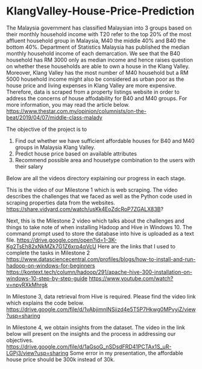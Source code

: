 # KlangValley-House-Price-Prediction
The Malaysia government has classified Malaysian into 3 groups based on their monthly household income with T20 refer to the top 20% of the most affluent household group in Malaysia, M40 the middle 40% and B40 the bottom 40%.
Department of Statistics Malaysia has published the median monthly household income of each demarcation. We see that the B40 household has RM 3000 only as median income and hence raises question on whether these households are able to own a house in the Klang Valley.
Moreover, Klang Valley has the most number of M40 household but a RM 5000 household income might also be considered as urban poor as the house price and living expenses in Klang Valley are more expensive.
Therefore, data is scraped from a property listings website in order to address the concerns of house affodability for B40 and M40 groups.
For more information, you may read the article below.
https://www.thestar.com.my/opinion/columnists/on-the-beat/2019/04/07/middle-class-malady

The objective of the project is to
1. Find out whether we have sufficient affordable houses for B40 and M40 groups in Malaysia Klang Valley.
2. Predict house price based on available attributes
3. Recommend possible area and housetype combination to the users with their salary

Below are all the videos directory explaining our progress in each stage.

This is the video of our Milestone 1 which is web scraping.
The video describes the challenges that we faced as well as the Python code used in scraping properties data from the websites.
https://share.vidyard.com/watch/usKk4EoZdcRoP7ZGALX83B?

Next, this is the Milestone 2 video which talks about the challenges and things to take note of when installing Hadoop and Hive in Windows 10. The command prompt used to store the database into hive is uploaded as a text file.
https://drive.google.com/open?id=1-3K-Kg2TsEh82xNkMZk7G1Z6xrp4qVcU
Here are the links that I used to complete the tasks in Milestone 2
https://www.datasciencecentral.com/profiles/blogs/how-to-install-and-run-hadoop-on-windows-for-beginners
https://kontext.tech/column/hadoop/291/apache-hive-300-installation-on-windows-10-step-by-step-guide
https://www.youtube.com/watch?v=npyRXkMhrgk

In Milestone 3, data retrieval from Hive is required.
Please find the video link which explains the code below.
https://drive.google.com/file/d/1vAbjimnlNSiizd4e5T5P7Hkwg0MPvyiZ/view?usp=sharing

In Milestone 4, we obtain insights from the dataset.
The video in the link  below will present on the insights and the process in addressing our objectives.
https://drive.google.com/file/d/1aGsoG_nSDsdFRD41PCTAx1S_uR-LGPj3/view?usp=sharing
Some error in my presentation, the affordable house price should be 300k instead of 30k.







